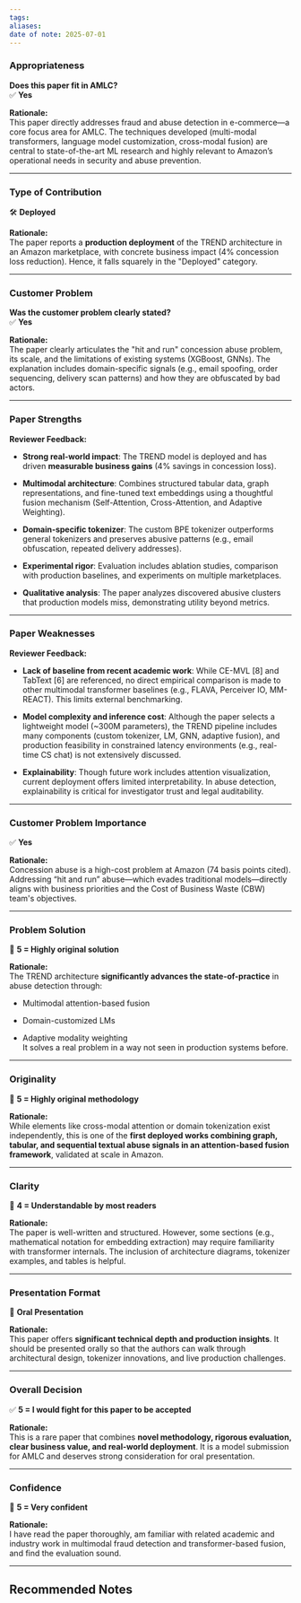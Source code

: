 ```yaml
---
tags: 
aliases: 
date of note: 2025-07-01
---
```


### **Appropriateness**

**Does this paper fit in AMLC?**  
✅ **Yes**

**Rationale:**  
This paper directly addresses fraud and abuse detection in e-commerce—a core focus area for AMLC. The techniques developed (multi-modal transformers, language model customization, cross-modal fusion) are central to state-of-the-art ML research and highly relevant to Amazon’s operational needs in security and abuse prevention.

---

### **Type of Contribution**

🛠️ **Deployed**

**Rationale:**  
The paper reports a **production deployment** of the TREND architecture in an Amazon marketplace, with concrete business impact (4% concession loss reduction). Hence, it falls squarely in the "Deployed" category.

---

### **Customer Problem**

**Was the customer problem clearly stated?**  
✅ **Yes**

**Rationale:**  
The paper clearly articulates the "hit and run" concession abuse problem, its scale, and the limitations of existing systems (XGBoost, GNNs). The explanation includes domain-specific signals (e.g., email spoofing, order sequencing, delivery scan patterns) and how they are obfuscated by bad actors.

---

### **Paper Strengths**

**Reviewer Feedback:**

- **Strong real-world impact**: The TREND model is deployed and has driven **measurable business gains** (4% savings in concession loss).
    
- **Multimodal architecture**: Combines structured tabular data, graph representations, and fine-tuned text embeddings using a thoughtful fusion mechanism (Self-Attention, Cross-Attention, and Adaptive Weighting).
    
- **Domain-specific tokenizer**: The custom BPE tokenizer outperforms general tokenizers and preserves abusive patterns (e.g., email obfuscation, repeated delivery addresses).
    
- **Experimental rigor**: Evaluation includes ablation studies, comparison with production baselines, and experiments on multiple marketplaces.
    
- **Qualitative analysis**: The paper analyzes discovered abusive clusters that production models miss, demonstrating utility beyond metrics.
    

---

### **Paper Weaknesses**

**Reviewer Feedback:**

- **Lack of baseline from recent academic work**: While CE-MVL [8] and TabText [6] are referenced, no direct empirical comparison is made to other multimodal transformer baselines (e.g., FLAVA, Perceiver IO, MM-REACT). This limits external benchmarking.
    
- **Model complexity and inference cost**: Although the paper selects a lightweight model (~300M parameters), the TREND pipeline includes many components (custom tokenizer, LM, GNN, adaptive fusion), and production feasibility in constrained latency environments (e.g., real-time CS chat) is not extensively discussed.
    
- **Explainability**: Though future work includes attention visualization, current deployment offers limited interpretability. In abuse detection, explainability is critical for investigator trust and legal auditability.
    

---

### **Customer Problem Importance**

✅ **Yes**

**Rationale:**  
Concession abuse is a high-cost problem at Amazon (74 basis points cited). Addressing “hit and run” abuse—which evades traditional models—directly aligns with business priorities and the Cost of Business Waste (CBW) team's objectives.

---

### **Problem Solution**

🔢 **5 = Highly original solution**

**Rationale:**  
The TREND architecture **significantly advances the state-of-practice** in abuse detection through:

- Multimodal attention-based fusion
    
- Domain-customized LMs
    
- Adaptive modality weighting  
    It solves a real problem in a way not seen in production systems before.
    

---

### **Originality**

🔢 **5 = Highly original methodology**

**Rationale:**  
While elements like cross-modal attention or domain tokenization exist independently, this is one of the **first deployed works combining graph, tabular, and sequential textual abuse signals in an attention-based fusion framework**, validated at scale in Amazon.

---

### **Clarity**

🔢 **4 = Understandable by most readers**

**Rationale:**  
The paper is well-written and structured. However, some sections (e.g., mathematical notation for embedding extraction) may require familiarity with transformer internals. The inclusion of architecture diagrams, tokenizer examples, and tables is helpful.

---

### **Presentation Format**

📌 **Oral Presentation**

**Rationale:**  
This paper offers **significant technical depth and production insights**. It should be presented orally so that the authors can walk through architectural design, tokenizer innovations, and live production challenges.

---

### **Overall Decision**

✅ **5 = I would fight for this paper to be accepted**

**Rationale:**  
This is a rare paper that combines **novel methodology, rigorous evaluation, clear business value, and real-world deployment**. It is a model submission for AMLC and deserves strong consideration for oral presentation.

---

### **Confidence**

🔢 **5 = Very confident**

**Rationale:**  
I have read the paper thoroughly, am familiar with related academic and industry work in multimodal fraud detection and transformer-based fusion, and find the evaluation sound.




-----------
##  Recommended Notes